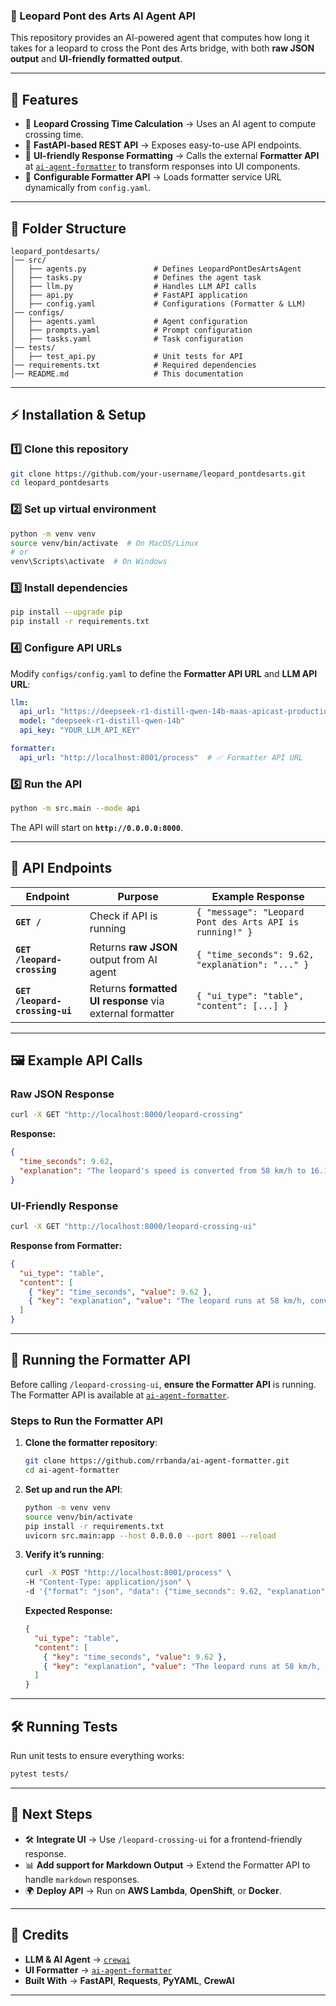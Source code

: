 ### **📌 Leopard Pont des Arts AI Agent API**

This repository provides an AI-powered agent that computes how long it takes for a leopard to cross the Pont des Arts bridge, with both **raw JSON output** and **UI-friendly formatted output**.

---

## **🚀 Features**
- 🦁 **Leopard Crossing Time Calculation** → Uses an AI agent to compute crossing time.
- 📡 **FastAPI-based REST API** → Exposes easy-to-use API endpoints.
- 🎨 **UI-friendly Response Formatting** → Calls the external **Formatter API** at [`ai-agent-formatter`](https://github.com/rrbanda/ai-agent-formatter/tree/main) to transform responses into UI components.
- 🔧 **Configurable Formatter API** → Loads formatter service URL dynamically from `config.yaml`.

---

## **📂 Folder Structure**
```
leopard_pontdesarts/
│── src/
│   ├── agents.py               # Defines LeopardPontDesArtsAgent
│   ├── tasks.py                # Defines the agent task
│   ├── llm.py                  # Handles LLM API calls
│   ├── api.py                  # FastAPI application
│   ├── config.yaml             # Configurations (Formatter & LLM)
│── configs/
│   ├── agents.yaml             # Agent configuration
│   ├── prompts.yaml            # Prompt configuration
│   ├── tasks.yaml              # Task configuration
│── tests/
│   ├── test_api.py             # Unit tests for API
│── requirements.txt            # Required dependencies
│── README.md                   # This documentation
```

---

## **⚡ Installation & Setup**

### **1️⃣ Clone this repository**
```sh
git clone https://github.com/your-username/leopard_pontdesarts.git
cd leopard_pontdesarts
```

### **2️⃣ Set up virtual environment**
```sh
python -m venv venv
source venv/bin/activate  # On MacOS/Linux
# or
venv\Scripts\activate  # On Windows
```

### **3️⃣ Install dependencies**
```sh
pip install --upgrade pip
pip install -r requirements.txt
```

### **4️⃣ Configure API URLs**
Modify `configs/config.yaml` to define the **Formatter API URL** and **LLM API URL**:
```yaml
llm:
  api_url: "https://deepseek-r1-distill-qwen-14b-maas-apicast-production.apps.prod.rhoai.rh-aiservices-bu.com:443"
  model: "deepseek-r1-distill-qwen-14b"
  api_key: "YOUR_LLM_API_KEY"

formatter:
  api_url: "http://localhost:8001/process"  # ✅ Formatter API URL
```

### **5️⃣ Run the API**
```sh
python -m src.main --mode api
```
The API will start on **`http://0.0.0.0:8000`**.

---

## **📡 API Endpoints**
| **Endpoint** | **Purpose** | **Example Response** |
|-------------|------------|----------------------|
| **`GET /`** | Check if API is running | `{ "message": "Leopard Pont des Arts API is running!" }` |
| **`GET /leopard-crossing`** | Returns **raw JSON** output from AI agent | `{ "time_seconds": 9.62, "explanation": "..." }` |
| **`GET /leopard-crossing-ui`** | Returns **formatted UI response** via external formatter | `{ "ui_type": "table", "content": [...] }` |

---

## **🖼️ Example API Calls**
### **Raw JSON Response**
```sh
curl -X GET "http://localhost:8000/leopard-crossing"
```
**Response:**
```json
{
  "time_seconds": 9.62,
  "explanation": "The leopard's speed is converted from 58 km/h to 16.111 m/s. The time to cross 155 meters is 155 / 16.111 ≈ 9.62 sec."
}
```

### **UI-Friendly Response**
```sh
curl -X GET "http://localhost:8000/leopard-crossing-ui"
```
**Response from Formatter:**
```json
{
  "ui_type": "table",
  "content": [
    { "key": "time_seconds", "value": 9.62 },
    { "key": "explanation", "value": "The leopard runs at 58 km/h, converted to 16.111 m/s. The crossing time is 155m / 16.111 m/s ≈ 9.62 sec." }
  ]
}
```

---

## **🔗 Running the Formatter API**
Before calling `/leopard-crossing-ui`, **ensure the Formatter API** is running.  
The Formatter API is available at [`ai-agent-formatter`](https://github.com/rrbanda/ai-agent-formatter/tree/main).

### **Steps to Run the Formatter API**
1. **Clone the formatter repository**:
   ```sh
   git clone https://github.com/rrbanda/ai-agent-formatter.git
   cd ai-agent-formatter
   ```

2. **Set up and run the API**:
   ```sh
   python -m venv venv
   source venv/bin/activate
   pip install -r requirements.txt
   uvicorn src.main:app --host 0.0.0.0 --port 8001 --reload
   ```

3. **Verify it’s running**:
   ```sh
   curl -X POST "http://localhost:8001/process" \
   -H "Content-Type: application/json" \
   -d '{"format": "json", "data": {"time_seconds": 9.62, "explanation": "The leopard runs at 58 km/h, converted to 16.111 m/s. The crossing time is 155m / 16.111 m/s ≈ 9.62 sec."}}'
   ```
   **Expected Response:**
   ```json
   {
     "ui_type": "table",
     "content": [
       { "key": "time_seconds", "value": 9.62 },
       { "key": "explanation", "value": "The leopard runs at 58 km/h, converted to 16.111 m/s. The crossing time is 155m / 16.111 m/s ≈ 9.62 sec." }
     ]
   }
   ```

---

## **🛠️ Running Tests**
Run unit tests to ensure everything works:
```sh
pytest tests/
```

---

## **🚀 Next Steps**
- 🛠️ **Integrate UI** → Use `/leopard-crossing-ui` for a frontend-friendly response.
- 📊 **Add support for Markdown Output** → Extend the Formatter API to handle `markdown` responses.
- 🌍 **Deploy API** → Run on **AWS Lambda**, **OpenShift**, or **Docker**.

---

## **📌 Credits**
- **LLM & AI Agent** → [`crewai`](https://github.com/joaomdmoura/crewai)
- **UI Formatter** → [`ai-agent-formatter`](https://github.com/rrbanda/ai-agent-formatter)
- **Built With** → **FastAPI**, **Requests**, **PyYAML**, **CrewAI**

---
